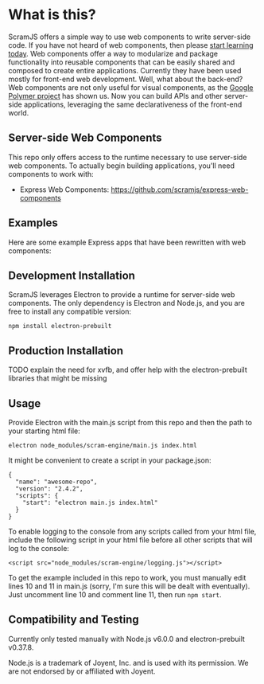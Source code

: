 # What is this?
ScramJS offers a simple way to use web components to write server-side code. If you have not heard of web components, then please [start learning today](http://webcomponents.org/). Web components offer a way to modularize and package functionality into reusable components that can be easily shared and composed to create entire applications. Currently they have been used mostly for front-end web development. Well, what about the back-end? Web components are not only useful for visual components, as the [Google Polymer project](https://www.polymer-project.org/1.0/) has shown us. Now you can build APIs and other server-side applications, leveraging the same declarativeness of the front-end world. 

## Server-side Web Components
This repo only offers access to the runtime necessary to use server-side web components. To actually begin building applications, you'll need components to work with:

* Express Web Components: https://github.com/scramjs/express-web-components

## Examples
Here are some example Express apps that have been rewritten with web components:

## Development Installation
ScramJS leverages Electron to provide a runtime for server-side web components. The only dependency is Electron and Node.js, and you are free to install any compatible version: 

`npm install electron-prebuilt`

## Production Installation
TODO explain the need for xvfb, and offer help with the electron-prebuilt libraries that might be missing

## Usage
Provide Electron with the main.js script from this repo and then the path to your starting html file:

`electron node_modules/scram-engine/main.js index.html`

It might be convenient to create a script in your package.json:

```
{
  "name": "awesome-repo",
  "version": "2.4.2",
  "scripts": {
    "start": "electron main.js index.html"
  }
}
````

To enable logging to the console from any scripts called from your html file, include the following script in your html file before all other scripts that will log to the console:

`<script src="node_modules/scram-engine/logging.js"></script>`

To get the example included in this repo to work, you must manually edit lines 10 and 11 in main.js (sorry, I'm sure this will be dealt with eventually). Just uncomment line 10 and comment line 11, then run `npm start`.

## Compatibility and Testing
Currently only tested manually with Node.js v6.0.0 and electron-prebuilt v0.37.8.

Node.js is a trademark of Joyent, Inc. and is used with its permission. We are not endorsed by or
affiliated with Joyent.
